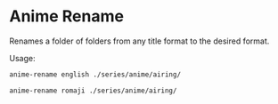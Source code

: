 # Anime Rename

Renames a folder of folders from any title format to the desired format.

Usage:
```bash
anime-rename english ./series/anime/airing/

anime-rename romaji ./series/anime/airing/
```